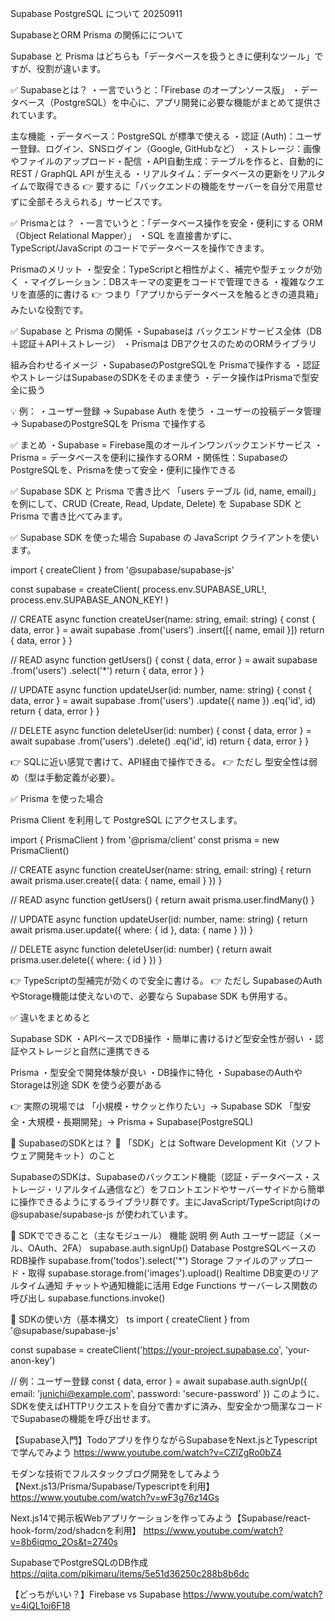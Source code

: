 Supabase PostgreSQL について 20250911

SupabaseとORM Prisma の関係にについて

Supabase と Prisma はどちらも「データベースを扱うときに便利なツール」ですが、役割が違います。

✅ Supabaseとは？
・一言でいうと：「Firebase のオープンソース版」
・データベース（PostgreSQL）を中心に、アプリ開発に必要な機能がまとめて提供されています。

主な機能
・データベース：PostgreSQL が標準で使える
・認証 (Auth)：ユーザー登録、ログイン、SNSログイン（Google, GitHubなど）
・ストレージ：画像やファイルのアップロード・配信
・API自動生成：テーブルを作ると、自動的に REST / GraphQL API が生える
・リアルタイム：データベースの更新をリアルタイムで取得できる
👉 要するに「バックエンドの機能をサーバーを自分で用意せずに全部そろえられる」サービスです。

✅ Prismaとは？
・一言でいうと：「データベース操作を安全・便利にする ORM（Object Relational Mapper）」
・SQL を直接書かずに、TypeScript/JavaScript のコードでデータベースを操作できます。

Prismaのメリット
・型安全：TypeScriptと相性がよく、補完や型チェックが効く
・マイグレーション：DBスキーマの変更をコードで管理できる
・複雑なクエリを直感的に書ける
👉 つまり「アプリからデータベースを触るときの道具箱」みたいな役割です。

✅ Supabase と Prisma の関係
・Supabaseは バックエンドサービス全体（DB＋認証＋API＋ストレージ）
・Prismaは DBアクセスのためのORMライブラリ

組み合わせるイメージ
・SupabaseのPostgreSQLを Prismaで操作する
・認証やストレージはSupabaseのSDKをそのまま使う
・データ操作はPrismaで型安全に扱う

💡 例：
・ユーザー登録 → Supabase Auth を使う
・ユーザーの投稿データ管理 → SupabaseのPostgreSQLを Prisma で操作する

✅ まとめ
・Supabase = Firebase風のオールインワンバックエンドサービス
・Prisma = データベースを便利に操作するORM
・関係性：SupabaseのPostgreSQLを、Prismaを使って安全・便利に操作できる


✅ Supabase SDK と Prisma で書き比べ
「users テーブル (id, name, email)」を例にして、CRUD (Create, Read, Update, Delete) を Supabase SDK と Prisma で書き比べてみます。

✅ Supabase SDK を使った場合
Supabase の JavaScript クライアントを使います。

import { createClient } from '@supabase/supabase-js'

const supabase = createClient(
  process.env.SUPABASE_URL!,
  process.env.SUPABASE_ANON_KEY!
)

// CREATE
async function createUser(name: string, email: string) {
  const { data, error } = await supabase
    .from('users')
    .insert([{ name, email }])
  return { data, error }
}

// READ
async function getUsers() {
  const { data, error } = await supabase
    .from('users')
    .select('*')
  return { data, error }
}

// UPDATE
async function updateUser(id: number, name: string) {
  const { data, error } = await supabase
    .from('users')
    .update({ name })
    .eq('id', id)
  return { data, error }
}

// DELETE
async function deleteUser(id: number) {
  const { data, error } = await supabase
    .from('users')
    .delete()
    .eq('id', id)
  return { data, error }
}


👉 SQLに近い感覚で書けて、API経由で操作できる。
👉 ただし 型安全性は弱め（型は手動定義が必要）。

✅ Prisma を使った場合

Prisma Client を利用して PostgreSQL にアクセスします。

import { PrismaClient } from '@prisma/client'
const prisma = new PrismaClient()

// CREATE
async function createUser(name: string, email: string) {
  return await prisma.user.create({
    data: { name, email }
  })
}

// READ
async function getUsers() {
  return await prisma.user.findMany()
}

// UPDATE
async function updateUser(id: number, name: string) {
  return await prisma.user.update({
    where: { id },
    data: { name }
  })
}

// DELETE
async function deleteUser(id: number) {
  return await prisma.user.delete({
    where: { id }
  })
}


👉 TypeScriptの型補完が効くので安全に書ける。
👉 ただし SupabaseのAuthやStorage機能は使えないので、必要なら Supabase SDK も併用する。

✅ 違いをまとめると

Supabase SDK
・APIベースでDB操作
・簡単に書けるけど型安全性が弱い
・認証やストレージと自然に連携できる

Prisma
・型安全で開発体験が良い
・DB操作に特化
・SupabaseのAuthやStorageは別途 SDK を使う必要がある

👉 実際の現場では
「小規模・サクッと作りたい」→ Supabase SDK
「型安全・大規模・長期開発」→ Prisma + Supabase(PostgreSQL)


🧠 SupabaseのSDKとは？
🧩 「SDK」とは Software Development Kit（ソフトウェア開発キット）のこと

SupabaseのSDKは、Supabaseのバックエンド機能（認証・データベース・ストレージ・リアルタイム通信など）をフロントエンドやサーバーサイドから簡単に操作できるようにするライブラリ群です。主にJavaScript/TypeScript向けの @supabase/supabase-js が使われています。

🧰 SDKでできること（主なモジュール）
機能	            説明	                            例
Auth	        ユーザー認証（メール、OAuth、2FA）	 supabase.auth.signUp()
Database	    PostgreSQLベースのRDB操作	        supabase.from('todos').select('*')
Storage	        ファイルのアップロード・取得	     supabase.storage.from('images').upload()
Realtime	    DB変更のリアルタイム通知	        チャットや通知機能に活用
Edge Functions	サーバーレス関数の呼び出し	         supabase.functions.invoke()

🧪 SDKの使い方（基本構文）
ts
import { createClient } from '@supabase/supabase-js'

const supabase = createClient('https://your-project.supabase.co', 'your-anon-key')

// 例：ユーザー登録
const { data, error } = await supabase.auth.signUp({
  email: 'junichi@example.com',
  password: 'secure-password'
})
このように、SDKを使えばHTTPリクエストを自分で書かずに済み、型安全かつ簡潔なコードでSupabaseの機能を呼び出せます。


【Supabase入門】Todoアプリを作りながらSupabaseをNext.jsとTypescriptで学んでみよう
https://www.youtube.com/watch?v=CZlZgRo0bZ4


モダンな技術でフルスタックブログ開発をしてみよう【Next.js13/Prisma/Supabase/Typescriptを利用】
https://www.youtube.com/watch?v=wF3g76z14Gs


Next.js14で掲示板Webアプリケーションを作ってみよう【Supabase/react-hook-form/zod/shadcnを利用】
https://www.youtube.com/watch?v=8b6iqmo_2Os&t=2740s


SupabaseでPostgreSQLのDB作成
https://qiita.com/pikimaru/items/5e51d36250c288b8b6dc


【どっちがいい？】Firebase vs Supabase
https://www.youtube.com/watch?v=4iQL1oi6F18
